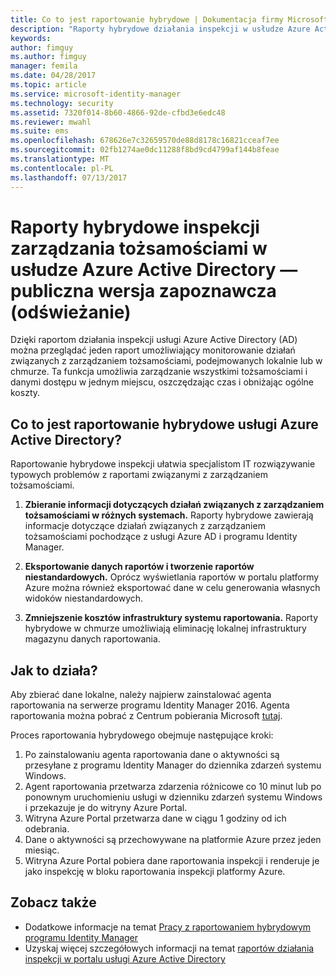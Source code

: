 ```yaml
---
title: Co to jest raportowanie hybrydowe | Dokumentacja firmy Microsoft
description: "Raporty hybrydowe działania inspekcji w usłudze Azure Active Directory pozwalają przeglądać poddane inspekcji zdarzenia w chmurze i lokalne."
keywords: 
author: fimguy
ms.author: fimguy
manager: femila
ms.date: 04/28/2017
ms.topic: article
ms.service: microsoft-identity-manager
ms.technology: security
ms.assetid: 7320f014-8b60-4866-92de-cfbd3e6edc48
ms.reviewer: mwahl
ms.suite: ems
ms.openlocfilehash: 678626e7c32659570de88d8178c16821cceaf7ee
ms.sourcegitcommit: 02fb1274ae0dc11288f8bd9cd4799af144b8feae
ms.translationtype: MT
ms.contentlocale: pl-PL
ms.lasthandoff: 07/13/2017
---
```

# <a name="hybrid-identity-management-audit-reports-in-azure-active-directory---public-previewrefresh"></a>Raporty hybrydowe inspekcji zarządzania tożsamościami w usłudze Azure Active Directory — publiczna wersja zapoznawcza (odświeżanie)
Dzięki raportom działania inspekcji usługi Azure Active Directory (AD) można przeglądać jeden raport umożliwiający monitorowanie działań związanych z zarządzaniem tożsamościami, podejmowanych lokalnie lub w chmurze. Ta funkcja umożliwia zarządzanie wszystkimi tożsamościami i danymi dostępu w jednym miejscu, oszczędzając czas i obniżając ogólne koszty.

## <a name="what-is-azure-active-directory-hybrid-reporting"></a>Co to jest raportowanie hybrydowe usługi Azure Active Directory?
Raportowanie hybrydowe inspekcji ułatwia specjalistom IT rozwiązywanie typowych problemów z raportami związanymi z zarządzaniem tożsamościami.

1. **Zbieranie informacji dotyczących działań związanych z zarządzaniem tożsamościami w różnych systemach.** Raporty hybrydowe zawierają informacje dotyczące działań związanych z zarządzaniem tożsamościami pochodzące z usługi Azure AD i programu Identity Manager.

2. **Eksportowanie danych raportów i tworzenie raportów niestandardowych.** Oprócz wyświetlania raportów w portalu platformy Azure można również eksportować dane w celu generowania własnych widoków niestandardowych.

3. **Zmniejszenie kosztów infrastruktury systemu raportowania.** Raporty hybrydowe w chmurze umożliwiają eliminację lokalnej infrastruktury magazynu danych raportowania.

## <a name="how-does-it-work"></a>Jak to działa?

Aby zbierać dane lokalne, należy najpierw zainstalować agenta raportowania na serwerze programu Identity Manager 2016. Agenta raportowania można pobrać z Centrum pobierania Microsoft [tutaj](https://www.microsoft.com/en-us/download/details.aspx?id=55112).

Proces raportowania hybrydowego obejmuje następujące kroki:
1. Po zainstalowaniu agenta raportowania dane o aktywności są przesyłane z programu Identity Manager do dziennika zdarzeń systemu Windows.
2. Agent raportowania przetwarza zdarzenia różnicowe co 10 minut lub po ponownym uruchomieniu usługi w dzienniku zdarzeń systemu Windows i przekazuje je do witryny Azure Portal.
3. Witryna Azure Portal przetwarza dane w ciągu 1 godziny od ich odebrania.
4. Dane o aktywności są przechowywane na platformie Azure przez jeden miesiąc.
5. Witryna Azure Portal pobiera dane raportowania inspekcji i renderuje je jako inspekcję w bloku raportowania inspekcji platformy Azure.

## <a name="see-also"></a>Zobacz także
- Dodatkowe informacje na temat [Pracy z raportowaniem hybrydowym programu Identity Manager](working-with-identity-manager-hybrid-reporting.md)
- Uzyskaj więcej szczegółowych informacji na temat [raportów działania inspekcji w portalu usługi Azure Active Directory](https://docs.microsoft.com/en-us/azure/active-directory/active-directory-reporting-activity-audit-logs)